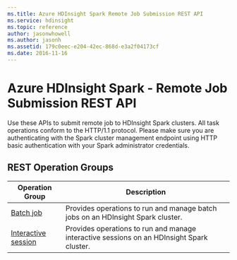 ```yaml
---
ms.title: Azure HDInsight Spark Remote Job Submission REST API
ms.service: hdinsight
ms.topic: reference
author: jasonwhowell
ms.author: jasonh
ms.assetid: 179c0eec-e204-42ec-868d-e3a2f04173cf
ms.date: 2016-11-16
---
```


# Azure HDInsight Spark - Remote Job Submission REST API

Use these APIs to submit remote job to HDInsight Spark clusters. All task operations conform to the HTTP/1.1 protocol. Please make sure you are authenticating with the Spark cluster management endpoint using HTTP basic authentication with your Spark administrator credentials. 

## REST Operation Groups

| Operation Group | Description |
|-----------------|-------------|
|[Batch job](hdinsight-spark-batch-job.md)| Provides operations to run and manage batch jobs on an HDInsight Spark cluster. |
|[Interactive session](hdinsight-spark-interactive-session.md) | Provides operations to run and manage interactive sessions on an HDInsight Spark cluster. |